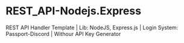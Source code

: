 # REST_API-Nodejs.Express
REST API Handler Template | Lib: NodeJS, Express.js | Login System: Passport-Discord | Withour API Key Generator
